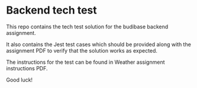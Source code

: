 
# Backend tech test

This repo contains the tech test solution for the budibase backend assignment.

It also contains the Jest test cases which should be provided along with the assignment PDF to verify that the solution works as expected. 

The instructions for the test can be found in Weather assignment instructions PDF.

Good luck!
